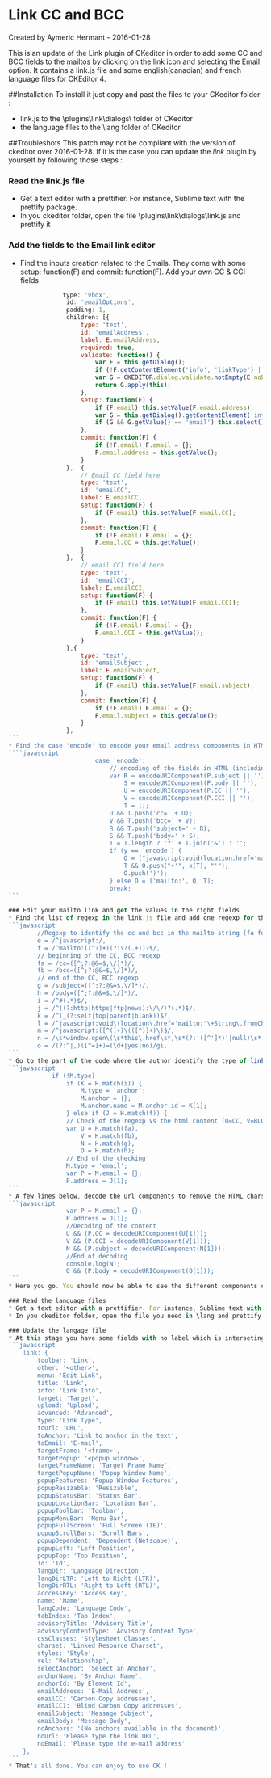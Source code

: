 # Link CC and BCC
Created by Aymeric Hermant - 2016-01-28

This is an update of the Link plugin of CKeditor in order to add some CC and BCC fields to the mailtos by clicking on the link icon and selecting the Email option.
It contains a link.js file and some english(canadian) and french language files for CKEditor 4.

##Installation
To install it just copy and past the files to your CKeditor folder :
* link.js to the \plugins\link\dialogs\ folder of CKeditor
* the language files to the \lang folder of CKeditor

##Troubleshots
This patch may not be compliant with the version of ckeditor over 2016-01-28. If it is the case you can update the *link* plugin by yourself by following those steps :

### Read the link.js file
* Get a text editor with a prettifier. For instance, Sublime text with the prettify package.
* In you ckeditor folder, open the file \plugins\link\dialogs\link.js and prettify it

### Add the fields to the Email link editor
* Find the inputs creation related to the Emails. They come with some setup: function(F) and commit: function(F). Add your own CC & CCI fields
````javascript
               type: 'vbox',
                id: 'emailOptions',
                padding: 1,
                children: [{
                    type: 'text',
                    id: 'emailAddress',
                    label: E.emailAddress,
                    required: true,
                    validate: function() {
                        var F = this.getDialog();
                        if (!F.getContentElement('info', 'linkType') || F.getValueOf('info', 'linkType') != 'email') return true;
                        var G = CKEDITOR.dialog.validate.notEmpty(E.noEmail);
                        return G.apply(this);
                    },
                    setup: function(F) {
                        if (F.email) this.setValue(F.email.address);
                        var G = this.getDialog().getContentElement('info', 'linkType');
                        if (G && G.getValue() == 'email') this.select();
                    },
                    commit: function(F) {
                        if (!F.email) F.email = {};
                        F.email.address = this.getValue();
                    }
                },  {
                    // Email CC field here
                    type: 'text',
                    id: 'emailCC',
                    label: E.emailCC,
                    setup: function(F) {
                        if (F.email) this.setValue(F.email.CC);
                    },
                    commit: function(F) {
                        if (!F.email) F.email = {};
                        F.email.CC = this.getValue();
                    }
                },  {
                    // email CCI field here
                    type: 'text',
                    id: 'emailCCI',
                    label: E.emailCCI,
                    setup: function(F) {
                        if (F.email) this.setValue(F.email.CCI);
                    },
                    commit: function(F) {
                        if (!F.email) F.email = {};
                        F.email.CCI = this.getValue();
                    }
                },{
                    type: 'text',
                    id: 'emailSubject',
                    label: E.emailSubject,
                    setup: function(F) {
                        if (F.email) this.setValue(F.email.subject);
                    },
                    commit: function(F) {
                        if (!F.email) F.email = {};
                        F.email.subject = this.getValue();
                    }
                },
```
* Find the case 'encode' to encode your email address components in HTML and build the URL from the editor 
````javascript
                        case 'encode':
                            // encoding of the fields in HTML (including CC and BCC)
                            var R = encodeURIComponent(P.subject || ''),
                                S = encodeURIComponent(P.body || ''),
                                U = encodeURIComponent(P.CC || ''),
                                V = encodeURIComponent(P.CCI || ''),
                                T = [];
                            U && T.push('cc=' + U);
                            V && T.push('bcc=' + V);
                            R && T.push('subject=' + R);
                            S && T.push('body=' + S);                      
                            T = T.length ? '?' + T.join('&') : '';
                            if (y == 'encode') {
                                O = ["javascript:void(location.href='mailto:'+", B(Q)];
                                T && O.push("+'", x(T), "'");
                                O.push(')');
                            } else O = ['mailto:', Q, T];
                            break;
```

### Edit your mailto link and get the values in the right fields
* Find the list of regexp in the link.js file and add one regexp for the CC field and one another for the BCC. They should be identical to the subject regexp. 
```javascript
        //Regexp to identify the cc and bcc in the mailto string (fa for cc, fb for bcc)
        e = /^javascript:/,
        f = /^mailto:([^?]+)(?:\?(.+))?$/,
        // beginning of the CC, BCC regexp
        fa = /cc=([^;?:@&=$,\/]*)/,
        fb = /bcc=([^;?:@&=$,\/]*)/,
        // end of the CC, BCC regexp
        g = /subject=([^;?:@&=$,\/]*)/,
        h = /body=([^;?:@&=$,\/]*)/,
        i = /^#(.*)$/,
        j = /^((?:http|https|ftp|news):\/\/)?(.*)$/,
        k = /^(_(?:self|top|parent|blank))$/,
        l = /^javascript:void\(location\.href='mailto:'\+String\.fromCharCode\(([^)]+)\)(?:\+'(.*)')?\)$/,
        m = /^javascript:([^(]+)\(([^)]+)\)$/,
        n = /\s*window.open\(\s*this\.href\s*,\s*(?:'([^']*)'|null)\s*,\s*'([^']*)'\s*\)\s*;\s*return\s*false;*\s*/,
        o = /(?:^|,)([^=]+)=(\d+|yes|no)/gi,
```
* Go to the part of the code where the author identify the type of link (basically search for the match methods or the email string) and apply your regexp by using a match method against the href string (H)
```javascript
            if (!M.type)
                if (K = H.match(i)) {
                    M.type = 'anchor';
                    M.anchor = {};
                    M.anchor.name = M.anchor.id = K[1];
                } else if (J = H.match(f)) {
                // Check of the regexp Vs the html content (U=CC, V=BCC, N=Subject, O=Body)    
                var U = H.match(fa),
                    V = H.match(fb),
                    N = H.match(g),
                    O = H.match(h); 
                // End of the checking
                M.type = 'email';
                var P = M.email = {};
                P.address = J[1];
```
* A few lines below, decode the url components to remove the HTML chars
```javascript
                var P = M.email = {};
                P.address = J[1];
                //Decoding of the content
                U && (P.CC = decodeURIComponent(U[1]));
                V && (P.CCI = decodeURIComponent(V[1]));
                N && (P.subject = decodeURIComponent(N[1]));
                //End of decoding
                console.log(N); 
                O && (P.body = decodeURIComponent(O[1]));
```
* Here you go. You should now be able to see the different components of your mailto link in the editor

### Read the language files
* Get a text editor with a prettifier. For instance, Sublime text with the prettify package.
* In you ckeditor folder, open the file you need in \lang and prettify it

### Update the langage file
* At this stage you have some fields with no label which is interseting but not pretty. To improve it go to ckeditor/lang and edit the language files you need. You have to add the lines including emailCC and emailBCC to the *link* subclass of the language files you want to use
```javascript
    link: {
        toolbar: 'Link',
        other: '<other>',
        menu: 'Edit Link',
        title: 'Link',
        info: 'Link Info',
        target: 'Target',
        upload: 'Upload',
        advanced: 'Advanced',
        type: 'Link Type',
        toUrl: 'URL',
        toAnchor: 'Link to anchor in the text',
        toEmail: 'E-mail',
        targetFrame: '<frame>',
        targetPopup: '<popup window>',
        targetFrameName: 'Target Frame Name',
        targetPopupName: 'Popup Window Name',
        popupFeatures: 'Popup Window Features',
        popupResizable: 'Resizable',
        popupStatusBar: 'Status Bar',
        popupLocationBar: 'Location Bar',
        popupToolbar: 'Toolbar',
        popupMenuBar: 'Menu Bar',
        popupFullScreen: 'Full Screen (IE)',
        popupScrollBars: 'Scroll Bars',
        popupDependent: 'Dependent (Netscape)',
        popupLeft: 'Left Position',
        popupTop: 'Top Position',
        id: 'Id',
        langDir: 'Language Direction',
        langDirLTR: 'Left to Right (LTR)',
        langDirRTL: 'Right to Left (RTL)',
        acccessKey: 'Access Key',
        name: 'Name',
        langCode: 'Language Code',
        tabIndex: 'Tab Index',
        advisoryTitle: 'Advisory Title',
        advisoryContentType: 'Advisory Content Type',
        cssClasses: 'Stylesheet Classes',
        charset: 'Linked Resource Charset',
        styles: 'Style',
        rel: 'Relationship',
        selectAnchor: 'Select an Anchor',
        anchorName: 'By Anchor Name',
        anchorId: 'By Element Id',
        emailAddress: 'E-Mail Address',
        emailCC: 'Carbon Copy addresses',
        emailCCI: 'Blind Carbon Copy addresses',        
        emailSubject: 'Message Subject',
        emailBody: 'Message Body',
        noAnchors: '(No anchors available in the document)',
        noUrl: 'Please type the link URL',
        noEmail: 'Please type the e-mail address'
    },
```
* That's all done. You can enjoy to use CK !
